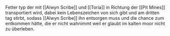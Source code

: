Fetter typ der mit [[Alwyn Scribe]] und [[Toria]] in Richtung der [[Pit Mines]] transportiert wird, dabei kein Lebenszeichen von sich gibt und am dritten tag stirbt, sodass [[Alwyn Scribe]] ihn entsorgen muss und die chance zum entkommen hätte, die er nicht wahnimmt weil er glaubt im kalten moor nicht zu überleben.